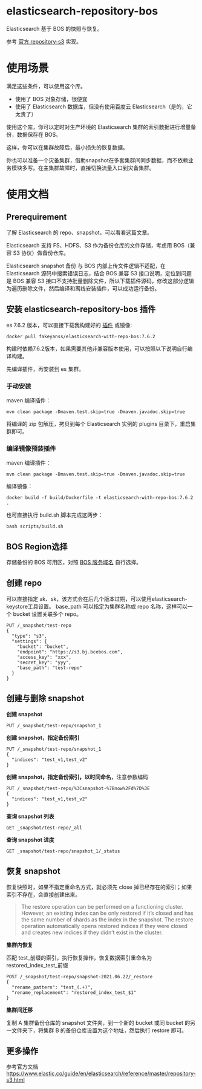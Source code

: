 # elasticsearch-repository-bos

Elasticsearch 基于 BOS 的快照与恢复。

参考 [官方 repository-s3](https://github.com/elastic/elasticsearch/tree/main/modules/repository-s3) 实现。

# 使用场景

满足这些条件，可以使用这个库。

- 使用了 BOS 对象存储，很便宜
- 使用了 Elasticsearch 数据库，但没有使用百度云 Elasticsearch（是的，它太贵了）

使用这个库，你可以定时对生产环境的 Elasticsearch 集群的索引数据进行增量备份，数据保存在 BOS。

这样，你可以在集群故障后，最小损失的恢复数据。

你也可以准备一个灾备集群，借助snapshot在多套集群间同步数据，而不依赖业务模块多写。在主集群故障时，直接切换流量入口到灾备集群。

# 使用文档

## Prerequirement
了解 Elasticsearch 的 repo、snapshot，可以看看这篇文章。

Elasticsearch 支持 FS、HDFS、S3 作为备份仓库的文件存储，考虑用 BOS（兼容 S3 协议）做备份仓库。

Elasticsearch snapshot 备份 与 BOS 内部上传文件逻辑不适配，在 Elasticsearch 源码中搜索错误日志，结合 BOS 兼容 S3 接口说明，定位到问题是 BOS 兼容 S3 接口不支持批量删除文件，所以下载插件源码，修改这部分逻辑为遍历删除文件，然后编译和离线安装插件，可以成功运行备份。

## 安装 elasticsearch-repository-bos 插件

es 7.6.2 版本，可以直接下载我构建好的 [插件](https://github.com/mess-around/elasticsearch-repository-bos/releases/tag/7.6.2) 或镜像:
```
docker pull fakeyanss/elasticsearch-with-repo-bos:7.6.2
```

构建时依赖7.6.2版本，如果需要其他非兼容版本使用，可以按照以下说明自行编译构建。

先编译插件，再安装到 es 集群。

### 手动安装

maven 编译插件：
```
mvn clean package -Dmaven.test.skip=true -Dmaven.javadoc.skip=true
```

将编译的 zip 包解压，拷贝到每个 Elasticsearch 实例的 plugins 目录下，重启集群即可。

### 编译镜像预装插件

maven 编译插件：
```
mvn clean package -Dmaven.test.skip=true -Dmaven.javadoc.skip=true
```
编译镜像：
```
docker build -f build/Dockerfile -t elasticsearch-with-repo-bos:7.6.2 .
```

也可直接执行 build.sh 脚本完成这两步：
```
bash scripts/build.sh
```

## BOS Region选择

存储备份的 BOS 可用区，对照 [BOS 服务域名](https://cloud.baidu.com/doc/BOS/s/xjwvyq9l4) 自行选择。

## 创建 repo

可以直接指定 ak、sk，该方式会在后几个版本过期，可以使用elasticsearch-keystore工具设置。 base_path 可以指定为集群名称或 repo 名称，这样可以一个 bucket 设置关联多个 repo。
```
PUT /_snapshot/test-repo
{
  "type": "s3",
  "settings": {
    "bucket": "bucket",
    "endpoint": "https://s3.bj.bcebos.com",
    "access_key": "xxx",
    "secret_key": "yyy",
    "base_path": "test-repo"
  }
}
```

## 创建与删除 snapshot
**创建 snapshot**
```
PUT /_snapshot/test-repo/snapshot_1
```

**创建 snapshot，指定备份索引**
```
PUT /_snapshot/test-repo/snapshot_1
{
  "indices": "test_v1,test_v2"
}
```

**创建 snapshot，指定备份索引，以时间命名**，注意参数编码
```
PUT /_snapshot/test-repo/%3Csnapshot-%7Bnow%2Fd%7D%3E
{
  "indices": "test_v1,test_v2"
}
```

**查询 snapshot 列表**
```
GET _snapshot/test-repo/_all
```

**查询 snapshot 进度**
```
GET _snapshot/test-repo/snapshot_1/_status
```

## 恢复 snapshot

恢复快照时，如果不指定重命名方式，就必须先 close 掉已经存在的索引；如果索引不存在，会直接创建出来。

> The restore operation can be performed on a functioning cluster. However, an existing index can be only restored if it’s closed and has the same number of shards as the index in the snapshot. The restore operation automatically opens restored indices if they were closed and creates new indices if they didn’t exist in the cluster.

**集群内恢复**

匹配 test_前缀的索引，执行恢复操作，恢复数据索引重命名为 restored_index_test_前缀
```
POST /_snapshot/test-repo/snapshot-2021.06.22/_restore
{
  "rename_pattern": "test_(.+)",
  "rename_replacement": "restored_index_test_$1"
}
```

**集群间迁移**

复制 A 集群备份仓库的 snapshot 文件夹，到一个新的 bucket 或同 bucket 的另一文件夹下，将集群 B 的备份仓库设置为这个地址，然后执行 restore 即可。

## 更多操作

参考官方文档 https://www.elastic.co/guide/en/elasticsearch/reference/master/repository-s3.html
